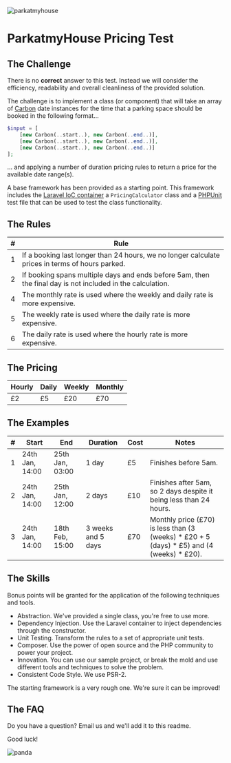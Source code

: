 ![parkatmyhouse](https://www.parkatmyhouse.com/media/img/home/large-logo.png)

# ParkatmyHouse Pricing Test

## The Challenge

There is no **correct** answer to this test. Instead we will consider the efficiency, readability and overall cleanliness of the provided solution.

The challenge is to implement a class (or component) that will take an array of [Carbon](https://github.com/briannesbitt/Carbon) date instances for the time that a parking space should be booked in the following format...

```php
$input = [
    [new Carbon(..start..), new Carbon(..end..)],
    [new Carbon(..start..), new Carbon(..end..)],
    [new Carbon(..start..), new Carbon(..end..)]
];
```

... and applying a number of duration pricing rules to return a price for the available date range(s).

A base framework has been provided as a starting point. This framework includes the [Laravel IoC container](http://laravel.com/docs/ioc) a `PricingCalculator` class and a [PHPUnit](http://phpunit.de/) test file that can be used to test the class functionality.

## The Rules

| # | Rule |
| --- | --- |
| 1 | If a booking last longer than 24 hours, we no longer calculate prices in terms of hours parked. |
| 2 | If booking spans multiple days and ends before 5am, then the final day is not included in the calculation. |
| 4 | The monthly rate is used where the weekly and daily rate is more expensive. |
| 5 | The weekly rate is used where the daily rate is more expensive. |
| 6 | The daily rate is used where the hourly rate is more expensive. |

## The Pricing

| Hourly | Daily | Weekly | Monthly |
| --- | --- | --- | --- |
| £2 | £5 | £20 | £70 |

## The Examples

| # | Start | End | Duration | Cost | Notes |
| --- | --- | --- | --- | --- | --- |
| 1 | 24th Jan, 14:00 | 25th Jan, 03:00 | 1 day | £5 | Finishes before 5am. |
| 2 | 24th Jan, 14:00 | 25th Jan, 12:00 | 2 days | £10 | Finishes after 5am, so 2 days despite it being less than 24 hours. |
| 3 | 24th Jan, 14:00 | 18th Feb, 15:00 | 3 weeks and 5 days | £70 | Monthly price (£70) is less than (3 (weeks) * £20 + 5 (days) * £5) and (4 (weeks) * £20). |

## The Skills

Bonus points will be granted for the application of the following techniques and tools.

- Abstraction. We've provided a single class, you're free to use more.
- Dependency Injection. Use the Laravel container to inject dependencies through the constructor.
- Unit Testing. Transform the rules to a set of appropriate unit tests.
- Composer. Use the power of open source and the PHP community to power your project.
- Innovation. You can use our sample project, or break the mold and use different tools and techniques to solve the problem.
- Consistent Code Style. We use PSR-2.

The starting framework is a very rough one. We're sure it can be improved!

## The FAQ

Do you have a question? Email us and we'll add it to this readme.

Good luck!

![panda](http://news.worldwild.org/wp-content/uploads/2008/09/red_panda.jpg)
